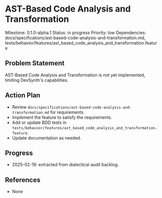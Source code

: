# AST-Based Code Analysis and Transformation
Milestone: 0.1.0-alpha.1
Status: in progress
Priority: low
Dependencies: docs/specifications/ast-based-code-analysis-and-transformation.md, tests/behavior/features/ast_based_code_analysis_and_transformation.feature

## Problem Statement
AST-Based Code Analysis and Transformation is not yet implemented, limiting DevSynth's capabilities.


## Action Plan
- Review `docs/specifications/ast-based-code-analysis-and-transformation.md` for requirements.
- Implement the feature to satisfy the requirements.
- Add or update BDD tests in `tests/behavior/features/ast_based_code_analysis_and_transformation.feature`.
- Update documentation as needed.

## Progress
- 2025-02-19: extracted from dialectical audit backlog.

## References
- None

